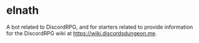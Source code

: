 # elnath
A bot related to DiscordRPG, and for starters related to provide information for the DiscordRPG wiki at https://wiki.discordsdungeon.me.
